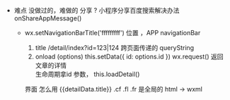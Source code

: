 - 难点
  没做过的，难做的
  分享 ? 小程序分享百度搜索解决办法
  onShareAppMessage()

  - wx.setNavigationBarTitle('fffffffff')
    位置 ，APP  navigationBar
    1. title 
      /detail/index?id=123|124   跨页面传递的  queryString
    2. onload (options)
      this.setData({
        id: options.id
      })
      wx.request()  返回文章的详情  
    生命周期拿id  参数，
    this.loadDetail()


    界面  怎么用
    <import src="">
    <scroll-view scroll-y="true" enable-back-to-top="true">
      <view class="wrapper">
        <view class="header">
          <view class="title">{{detailData.title}}</view>
          <view class="info-desc cf">
            <text class="info-desc-author fl"></text>
            <text class="info-desc-data fr"></text>
          </view>
          .cf .fl .fr 是全局的
        </view>
        <view class="content">
          html -> wxml
          <template is="wxParse" data="{{wxParseData:article.nodes}}">
          <!-- template 引入模板的一个组件 -->
        </view>
      </view>
      <!-- 底栏 -->
      <view class="footer-bar">
      <!-- 弹性布局 -->
      <icon type="">
      </view>
    </scroll-view>


